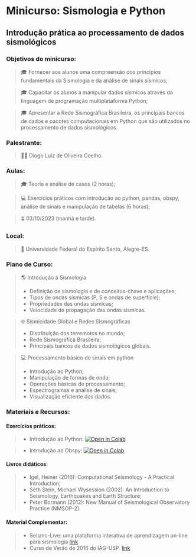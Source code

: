 # Minicurso: Sismologia e Python
## Introdução prática ao processamento de dados sismológicos 

### Objetivos do minicurso:
> :mortar_board: Fornecer aos alunos uma compreensão dos princípios fundamentais da Sismologia e da análise de sinais sísmicos;

> :mortar_board: Capacitar os alunos a manipular dados sísmicos através da linguagem de programação multiplataforma Python;

> :mortar_board: Apresentar a Rede Sismográfica Brasileira, os principais bancos de dados e pacotes computacionais em Python que são utilizados no processamento de dados sismológicos.

### Palestrante:
> :guardsman: Diogo Luiz de Oliveira Coelho.

### Aulas:
> :mortar_board: Teoria e análise de casos (2 horas);

> :computer: Exercícios práticos com introdução ao python, pandas, obspy, análise de sinais e manipulação de tabelas (6 horas);

> :hourglass_flowing_sand: 03/10/2023 (manhã e tarde).

### Local:
> :school: Universidade Federal do Espírito Santo, Alegre-ES.

### Plano de Curso:
> :earth_americas: Introdução à Sismologia
> - Definição de sismologia e de conceitos-chave e aplicações;
> - Tipos de ondas sísmicas (P, S e ondas de superfície);
> - Propriedades das ondas sísmicas;
> - Velocidade de propagação das ondas sísmicas. 

> :globe_with_meridians: Sismicidade Global e Redes Sismográficas
> - Distribuição dos terremotos no mundo;
> - Rede Sismográfica Brasileira;
> - Principais bancos de dados sismológicos globais.

> :computer: Processamento básico de sinais em python
> - Introdução ao Python;
> - Manipulação de formas de onda;
> - Operações básicas de processamento;
> - Espectrogramas e análise de sinais;
> - Visualização eficiente dos dados.


### Materiais e Recursos:

#### Exercícios práticos:

> - Introdução ao Python:
<a href="https://colab.research.google.com/drive/1SEMppCCf4vN1NVXEUUN_6oqihktSG9nz?usp=sharing" target="_parent"><img src="https://colab.research.google.com/assets/colab-badge.svg" alt="Open in Colab"/></a>

> - Introdução ao Obspy:
<a href="https://drive.google.com/file/d/1yK35FqNoJcxAG8v_1q0ji1bcVUtLNdR7/view?usp=sharing" target="_parent"><img src="https://colab.research.google.com/assets/colab-badge.svg" alt="Open in Colab"/></a>

#### Livros didáticos:
> - Igel, Heiner (2016): Computational Seismology - A Practical Introduction;
> - Seth Stein, Michael Wysession (2002): An Introduction to Seismology, Earthquakes and Earth Structure;
> - Peter Bormann (2012): New Manual of Seismological Observatory Practice (NMSOP-2).

#### Material Complementar:
> - Seismo-Live:  uma plataforma interativa de aprendizagem on-line para sismologia [link](https://seismo-live.github.io/tree/index.html)
> - Curso de Verão de 2016 do IAG-USP. [link](https://github.com/leouieda/verao2016/blob/master/)